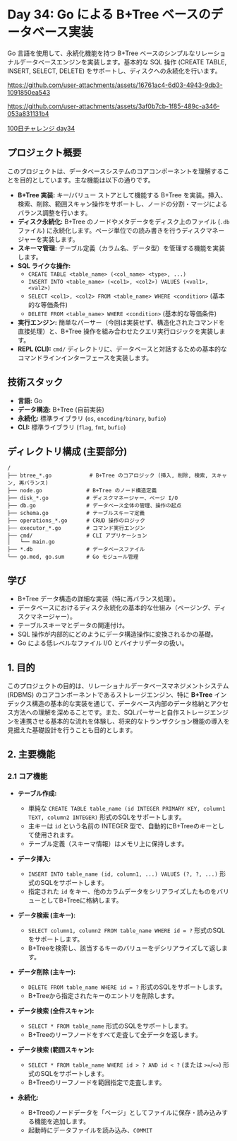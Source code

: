 # Day 34: Go による B+Tree ベースのデータベース実装

Go 言語を使用して、永続化機能を持つ B+Tree ベースのシンプルなリレーショナルデータベースエンジンを実装します。基本的な SQL 操作 (CREATE TABLE, INSERT, SELECT, DELETE) をサポートし、ディスクへの永続化を行います。

https://github.com/user-attachments/assets/16761ac4-6d03-4943-9db3-1091850ea543

https://github.com/user-attachments/assets/3af0b7cb-1f85-489c-a346-053a831131b4

[100日チャレンジ day34](https://zenn.dev/gin_nazo/scraps/01e1684464871b)

## プロジェクト概要

このプロジェクトは、データベースシステムのコアコンポーネントを理解することを目的としています。主な機能は以下の通りです。

- **B+Tree 実装:** キー/バリュー ストアとして機能する B+Tree を実装。挿入、検索、削除、範囲スキャン操作をサポートし、ノードの分割・マージによるバランス調整を行います。
- **ディスク永続化:** B+Tree のノードやメタデータをディスク上のファイル (`.db` ファイル) に永続化します。ページ単位での読み書きを行うディスクマネージャーを実装します。
- **スキーマ管理:** テーブル定義（カラム名、データ型）を管理する機能を実装します。
- **SQL ライクな操作:**
    - `CREATE TABLE <table_name> (<col_name> <type>, ...)`
    - `INSERT INTO <table_name> (<col1>, <col2>) VALUES (<val1>, <val2>)`
    - `SELECT <col1>, <col2> FROM <table_name> WHERE <condition>` (基本的な等価条件)
    - `DELETE FROM <table_name> WHERE <condition>` (基本的な等価条件)
- **実行エンジン:** 簡単なパーサー（今回は実装せず、構造化されたコマンドを直接処理）と、B+Tree 操作を組み合わせたクエリ実行ロジックを実装します。
- **REPL (CLI):** `cmd/` ディレクトリに、データベースと対話するための基本的なコマンドラインインターフェースを実装します。

## 技術スタック

- **言語:** Go
- **データ構造:** B+Tree (自前実装)
- **永続化:** 標準ライブラリ (`os`, `encoding/binary`, `bufio`)
- **CLI:** 標準ライブラリ (`flag`, `fmt`, `bufio`)

## ディレクトリ構成 (主要部分)

```
/
├── btree_*.go            # B+Tree のコアロジック (挿入, 削除, 検索, スキャン, 再バランス)
├── node.go              # B+Tree のノード構造定義
├── disk_*.go            # ディスクマネージャー、ページ I/O
├── db.go                # データベース全体の管理、操作の起点
├── schema.go            # テーブルスキーマ定義
├── operations_*.go      # CRUD 操作のロジック
├── executor_*.go        # コマンド実行エンジン
├── cmd/                 # CLI アプリケーション
│   └── main.go
├── *.db                 # データベースファイル
└── go.mod, go.sum       # Go モジュール管理
```

## 学び

- B+Tree データ構造の詳細な実装（特に再バランス処理）。
- データベースにおけるディスク永続化の基本的な仕組み（ページング、ディスクマネージャー）。
- テーブルスキーマとデータの関連付け。
- SQL 操作が内部的にどのようにデータ構造操作に変換されるかの基礎。
- Go による低レベルなファイル I/O とバイナリデータの扱い。

## 1. 目的

このプロジェクトの目的は、リレーショナルデータベースマネジメントシステム (RDBMS) のコアコンポーネントであるストレージエンジン、特に **B+Tree** インデックス構造の基本的な実装を通じて、データベース内部のデータ格納とアクセス方法への理解を深めることです。また、SQLパーサーと自作ストレージエンジンを連携させる基本的な流れを体験し、将来的なトランザクション機能の導入を見据えた基礎設計を行うことも目的とします。

## 2. 主要機能

### 2.1 コア機能

-   **テーブル作成:**
    -   単純な `CREATE TABLE table_name (id INTEGER PRIMARY KEY, column1 TEXT, column2 INTEGER)` 形式のSQLをサポートします。
    -   主キーは `id` という名前の INTEGER 型で、自動的にB+Treeのキーとして使用されます。
    -   テーブル定義（スキーマ情報）はメモリ上に保持します。
-   **データ挿入:**
    -   `INSERT INTO table_name (id, column1, ...) VALUES (?, ?, ...)` 形式のSQLをサポートします。
    -   指定された `id` をキー、他のカラムデータをシリアライズしたものをバリューとしてB+Treeに格納します。
-   **データ検索 (主キー):**
    -   `SELECT column1, column2 FROM table_name WHERE id = ?` 形式のSQLをサポートします。
    -   B+Treeを検索し、該当するキーのバリューをデシリアライズして返します。
-   **データ削除 (主キー):**
    -   `DELETE FROM table_name WHERE id = ?` 形式のSQLをサポートします。
    -   B+Treeから指定されたキーのエントリを削除します。

-   **データ検索 (全件スキャン):**
    -   `SELECT * FROM table_name` 形式のSQLをサポートします。
    -   B+Treeのリーフノードをすべて走査して全データを返します。
-   **データ検索 (範囲スキャン):**
    -   `SELECT * FROM table_name WHERE id > ? AND id < ?` (または `>=`/`<=`) 形式のSQLをサポートします。
    -   B+Treeのリーフノードを範囲指定で走査します。
-   **永続化:**
    -   B+Treeのノードデータを「ページ」としてファイルに保存・読み込みする機能を追加します。
    -   起動時にデータファイルを読み込み、`COMMIT`